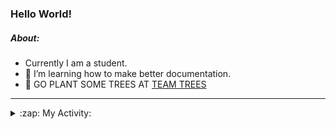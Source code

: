### Hello World!

##### About:
- Currently I am a student.
- 🌱 I’m learning how to make better documentation.
- 🌱 GO PLANT SOME TREES AT [TEAM TREES](https://teamtrees.org/)

---
<details>
  <summary>:zap: My Activity:</summary>
  
<!--START_SECTION:waka-->
![Code Time](http://img.shields.io/badge/Code%20Time-1%2C152%20hrs%2043%20mins-blue)

**I'm a Night 🦉** 

```text
🌞 Morning                1426 commits        ██░░░░░░░░░░░░░░░░░░░░░░░   09.17 % 
🌆 Daytime                5516 commits        █████████░░░░░░░░░░░░░░░░   35.48 % 
🌃 Evening                4482 commits        ███████░░░░░░░░░░░░░░░░░░   28.83 % 
🌙 Night                  4123 commits        ███████░░░░░░░░░░░░░░░░░░   26.52 % 
```
📅 **I'm Most Productive on Wednesday** 

```text
Monday                   2333 commits        ████░░░░░░░░░░░░░░░░░░░░░   15.01 % 
Tuesday                  2025 commits        ███░░░░░░░░░░░░░░░░░░░░░░   13.03 % 
Wednesday                3597 commits        ██████░░░░░░░░░░░░░░░░░░░   23.14 % 
Thursday                 1922 commits        ███░░░░░░░░░░░░░░░░░░░░░░   12.36 % 
Friday                   1536 commits        ██░░░░░░░░░░░░░░░░░░░░░░░   09.88 % 
Saturday                 1388 commits        ██░░░░░░░░░░░░░░░░░░░░░░░   08.93 % 
Sunday                   2746 commits        ████░░░░░░░░░░░░░░░░░░░░░   17.66 % 
```


📊 **This Week I Spent My Time On** 

```text
🔥 Editors: 
VS Code                  3 hrs 5 mins        █████████████████████████   100.00 % 

🐱‍💻 Projects: 
giveth-dapps-v2          3 hrs 1 min         ████████████████████████░   97.40 % 
praise                   4 mins              █░░░░░░░░░░░░░░░░░░░░░░░░   02.60 % 
```


 Last Updated on 18/07/2023 02:38:31 UTC
<!--END_SECTION:waka-->
</details>
